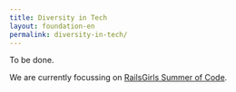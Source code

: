 ```yaml
---
title: Diversity in Tech
layout: foundation-en
permalink: diversity-in-tech/
---
```


To be done.

We are currently focussing on [RailsGirls Summer of Code](/foundation/projects/railsgirls-summer-of-code/).
